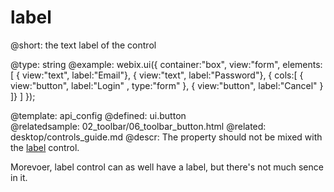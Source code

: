 label
=============


@short:
	the text label of the control

@type: string
@example:
webix.ui({
	container:"box",
	view:"form",
	elements:[
		{ view:"text", label:"Email"},
		{ view:"text", label:"Password"},
		{ cols:[
				{ view:"button", label:"Login" , type:"form" },
				{ view:"button", label:"Cancel" }
		]}
	]
});

@template:	api_config
@defined:	ui.button	
@relatedsample:
	02_toolbar/06_toolbar_button.html
@related:
	desktop/controls_guide.md
@descr:
The property should not be mixed with the [label](api/refs/ui.label.md) control. 

Morevoer, label control can as well have a label, but there's not much sence in it. 